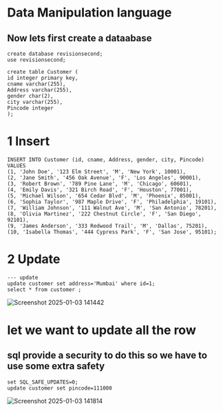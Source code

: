 # Data Manipulation language 

## Now lets first create a dataabase 
```
create database revisionsecond;
use revisionsecond;
```
```
create table Customer (
id integer primary key,
cname varchar(255),
Address varchar(255),
gender char(2),
city varchar(255),
Pincode integer
);
```
# 1 Insert 
```
INSERT INTO Customer (id, cname, Address, gender, city, Pincode) VALUES 
(1, 'John Doe', '123 Elm Street', 'M', 'New York', 10001),
(2, 'Jane Smith', '456 Oak Avenue', 'F', 'Los Angeles', 90001),
(3, 'Robert Brown', '789 Pine Lane', 'M', 'Chicago', 60601),
(4, 'Emily Davis', '321 Birch Road', 'F', 'Houston', 77001),
(5, 'Michael Wilson', '654 Cedar Blvd', 'M', 'Phoenix', 85001),
(6, 'Sophia Taylor', '987 Maple Drive', 'F', 'Philadelphia', 19101),
(7, 'William Johnson', '111 Walnut Ave', 'M', 'San Antonio', 78201),
(8, 'Olivia Martinez', '222 Chestnut Circle', 'F', 'San Diego', 92101),
(9, 'James Anderson', '333 Redwood Trail', 'M', 'Dallas', 75201),
(10, 'Isabella Thomas', '444 Cypress Park', 'F', 'San Jose', 95101);
```

# 2 Update 
```
--- update 
update customer set address='Mumbai' where id=1;
select * from customer ;
```

![Screenshot 2025-01-03 141442](https://github.com/user-attachments/assets/5d4918b3-ded2-4db4-981b-e3113fa4744b)

# let we want to update all the row 
## sql provide a security to do this so we have to use some extra safety 
```
set SQL_SAFE_UPDATES=0;
update customer set pincode=111000
```

![Screenshot 2025-01-03 141814](https://github.com/user-attachments/assets/a699c932-e9c0-4dee-9317-24b7c57e7695)



